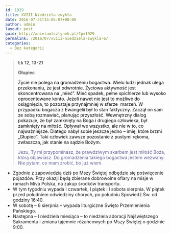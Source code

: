 ```yaml
---
id: 1929
title: XVIII Niedziela zwykła
date: 2016-07-31T15:05:07+00:00
author: admin
layout: post
guid: http://anielaolsztynek.pl/?p=1929
permalink: /2016/07/xviii-niedziela-zwykla-6/
categories:
  - Bez kategorii
---
```

> **Łk 12, 13-21**
> 
> **Głupiec**
> 
> <span style="color: #000000;">Życie nie polega na gromadzeniu bogactwa. Wielu ludzi jednak ulega przekonaniu, że jest odwrotnie. Życiowa aktywność jest skoncentrowana na &#8222;mieć&#8221;. Mieć spadek, pełne spichlerze lub wysoko oprocentowane konto. Jeżeli nawet nie jest to możliwe do osiągnięcia, to pozostaje przynajmniej w sferze  marzeń. W przypadku bogacza z Ewangelii był to stan faktyczny. Zaczął on sam ze sobą rozmawiać, planując przyszłość. Wewnętrzny dialog pokazuje, że był zamknięty na Boga i drugiego człowieka, był zamknięty na miłość. Opływał we wszystko, ale nie w to, co najważniejsze. Dlatego nabył sobie jeszcze jedno &#8211; imię, które brzmi &#8222;Głupiec&#8221;. Taki człowiek zawsze pozostanie z pustymi rękoma, zwłaszcza, jak stanie na sądzie Bożym.</span>
> 
> <span style="color: #666699;">Jezu, Ty mi przypominasz, że prawdziwym skarbem jest miłość Boża, którą objawiasz. Do gromadzenia takiego bogactwa jestem wezwany. Nie pytam, co mam zrobić, bo już wiem. </span>

  * Zgodnie z zapowiedzią dziś po Mszy Świętej odbędzie się poświęcenie pojazdów. Przy okazji będą zbierane dobrowolne ofiary na misje w ramach Miva Polska, na zakup środków transportu.
  * W tym tygodniu wypada I czwartek, I piątek i I sobota sierpnia. W piątek przed południem odwiedziny chorych, po południu Spowiedź Św. od godziny 16:40.
  * W sobotę &#8211; 6 sierpnia &#8211; wypada liturgiczne Święto Przemienienia Pańskiego.
  * Następna &#8211; I niedziela miesiąca &#8211; to niedziela adoracji Najświętszego Sakramentu i zmiana tajemnic różańcowych po Mszy Świętej o godzinie 9:00.